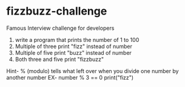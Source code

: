 # fizzbuzz-challenge
Famous Interview challenge for developers
1. write a program that prints the number of 1 to 100
2. Multiple of three print "fizz" instead of number
3. Multiple of five print "buzz" instead of number
4. Both three and five print "fizzbuzz"

Hint- % (modulo) tells what left over when you divide one number by another number
EX- number % 3 == 0
    print("fizz")
